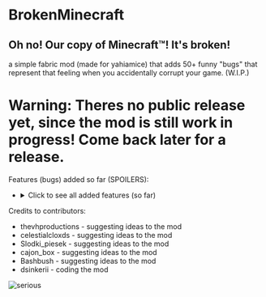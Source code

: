 # BrokenMinecraft

## Oh no! Our copy of Minecraft:tm:! It's broken!
a simple fabric mod (made for yahiamice) that adds 50+ funny "bugs" that represent that feeling when you accidentally corrupt your game. (W.I.P.)

# Warning: Theres no public release yet, since the mod is still work in progress! Come back later for a release.

Features (bugs) added so far (SPOILERS):

- <details><summary>Click to see all added features (so far)</summary>
  
  # per-tick features
  
  1. 1/1000 per tick chance to remove a chunk nearby.
  2. 1/200 per tick chance to make a nearby entity fly up like a firework
  3. 1/2930  per tick chance to add a sign that "reveals" your ip (WARNING: THIS DOES **NOT** REVEAL YOUR ACTUAL IP. ITS A BUNCH OF RANDOM NUMBERS!!!)
  4. 1/2000 per tick chance to fling up the player ~25 blocks up
  5. 1/1000 per tick chance to change graphic for a block to change graphics (client-side)
  6. 1/14000 per tick chance to kill a player... for no reason :trollface:
  7. 1/4000 per tick chance to deplete all of players hunger
  8. 1/6000 per tick chance for a fake player to join
  9. 1/5000 per tick for **herobrine** to join
  10. 1/300 per tick chance to unmount the player when riding anything
  11. 1/1000 per tick chance for a zombie & a skeleton to spawn at day
  12. 1/10000 per tick chance for a bunch of players to join
  13. 1/2500 chance for a random effect to be applied to a player
  14. every tick a chaos value goes up, that makes all of the above features to be more likely to happen


  # non per-tick features

  16. all of the text in game is "funky". this (every name of any text is a name of a 1+x text in the language file)
  17. hunger and heart textures are swapped

 </details>

 Credits to contributors:
 - thevhproductions - suggesting ideas to the mod
 - celestialcloxds - suggesting ideas to the mod
 - Slodki_piesek - suggesting ideas to the mod
 - cajon_box - suggesting ideas to the mod
 - Bashbush - suggesting ideas to the mod
 - dsinkerii - coding the mod













![serious](https://github.com/dsinkerii/BrokenMinecraft/assets/104655906/1290c06e-087f-4db1-acc5-98dd72bfbdc9)
